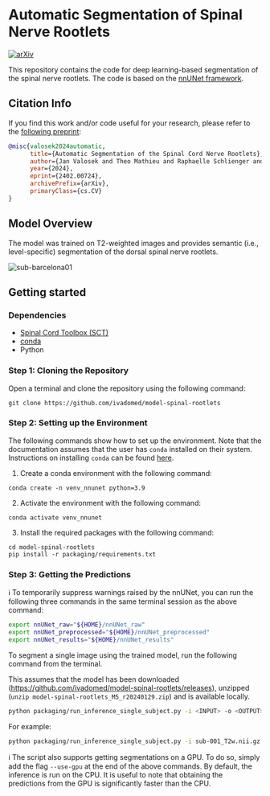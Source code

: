 # Automatic Segmentation of Spinal Nerve Rootlets 

[![arXiv](https://img.shields.io/badge/arXiv-2310.15402-b31b1b.svg)](https://doi.org/10.48550/arXiv.2402.00724)

This repository contains the code for deep learning-based segmentation of the spinal nerve rootlets. 
The code is based on the [nnUNet framework](https://github.com/MIC-DKFZ/nnUNet).

## Citation Info

If you find this work and/or code useful for your research, please refer to the [following preprint](https://doi.org/10.48550/arXiv.2402.00724):

```bibtex
@misc{valosek2024automatic,
      title={Automatic Segmentation of the Spinal Cord Nerve Rootlets}, 
      author={Jan Valosek and Theo Mathieu and Raphaelle Schlienger and Olivia S. Kowalczyk and Julien Cohen-Adad},
      year={2024},
      eprint={2402.00724},
      archivePrefix={arXiv},
      primaryClass={cs.CV}
}
```

## Model Overview

The model was trained on T2-weighted images and provides semantic (i.e., level-specific) segmentation of the dorsal 
spinal nerve rootlets.

![sub-barcelona01](https://github.com/ivadomed/model-spinal-rootlets/assets/39456460/0315228f-a3c5-4aca-80ce-c00fd13a5fc9)

## Getting started

### Dependencies

- [Spinal Cord Toolbox (SCT)](https://spinalcordtoolbox.com/user_section/installation.html)
- [conda](https://conda.io/projects/conda/en/latest/user-guide/install/index.html) 
- Python

### Step 1: Cloning the Repository

Open a terminal and clone the repository using the following command:

~~~
git clone https://github.com/ivadomed/model-spinal-rootlets
~~~

### Step 2: Setting up the Environment

The following commands show how to set up the environment. 
Note that the documentation assumes that the user has `conda` installed on their system. 
Instructions on installing `conda` can be found [here](https://conda.io/projects/conda/en/latest/user-guide/install/index.html).

1. Create a conda environment with the following command:
```
conda create -n venv_nnunet python=3.9
```

2. Activate the environment with the following command:
```
conda activate venv_nnunet
```

3. Install the required packages with the following command:
```
cd model-spinal-rootlets
pip install -r packaging/requirements.txt
```
 
### Step 3: Getting the Predictions

ℹ️ To temporarily suppress warnings raised by the nnUNet, you can run the following three commands in the same terminal session as the above command:

```bash
export nnUNet_raw="${HOME}/nnUNet_raw"
export nnUNet_preprocessed="${HOME}/nnUNet_preprocessed"
export nnUNet_results="${HOME}/nnUNet_results"
```

To segment a single image using the trained model, run the following command from the terminal. 

This assumes that the model has been downloaded (https://github.com/ivadomed/model-spinal-rootlets/releases), 
unzipped (`unzip model-spinal-rootlets_M5_r20240129.zip`) and is available locally.

```bash
python packaging/run_inference_single_subject.py -i <INPUT> -o <OUTPUT> -path-model <PATH_TO_MODEL_FOLDER>
```

For example:

```bash
python packaging/run_inference_single_subject.py -i sub-001_T2w.nii.gz -o sub-001_T2w_label-rootlet.nii.gz -path-model model-spinal-rootlets_M5_r20240129 -fold all
```

ℹ️ The script also supports getting segmentations on a GPU. To do so, simply add the flag `--use-gpu` at the end of the above commands. By default, the inference is run on the CPU. It is useful to note that obtaining the predictions from the GPU is significantly faster than the CPU.


